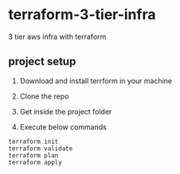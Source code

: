 # terraform-3-tier-infra
3 tier aws infra with terraform


## project setup

1. Download and install terrform in your machine

2. Clone the repo

3. Get inside the project folder

4. Execute below commands
```
terraform init
terraform validate
terraform plan
terraform apply
```